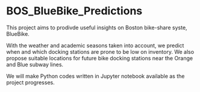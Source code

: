 # BOS_BlueBike_Predictions

This project aims to prodivde useful insights on Boston bike-share syste, BlueBike. 

With the weather and academic seasons taken into account, we predict when and which docking stations are prone to be low on inventory. We also propose suitable locations for future bike docking stations near the Orange and Blue subway lines.

We will make Python codes written in Jupyter notebook available as the project progresses. 

